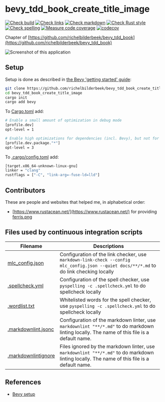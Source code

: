 # bevy_tdd_book_create_title_image

[![Check build](https://github.com/richelbilderbeek/bevy_tdd_book_create_title_image/actions/workflows/check_build.yaml/badge.svg?branch=master)](https://github.com/richelbilderbeek/bevy_tdd_book_create_title_image/actions/workflows/check_build.yaml)
[![Check links](https://github.com/richelbilderbeek/bevy_tdd_book_create_title_image/actions/workflows/check_links.yaml/badge.svg?branch=master)](https://github.com/richelbilderbeek/bevy_tdd_book_create_title_image/actions/workflows/check_links.yaml)
[![Check markdown](https://github.com/richelbilderbeek/bevy_tdd_book_create_title_image/actions/workflows/check_markdown.yaml/badge.svg?branch=master)](https://github.com/richelbilderbeek/bevy_tdd_book_create_title_image/actions/workflows/check_markdown.yaml)
[![Check Rust style](https://github.com/richelbilderbeek/bevy_tdd_book_create_title_image/actions/workflows/check_rust_style.yaml/badge.svg?branch=master)](https://github.com/richelbilderbeek/bevy_tdd_book_create_title_image/actions/workflows/check_rust_style.yaml)
[![Check spelling](https://github.com/richelbilderbeek/bevy_tdd_book_create_title_image/actions/workflows/check_spelling.yaml/badge.svg?branch=master)](https://github.com/richelbilderbeek/bevy_tdd_book_create_title_image/actions/workflows/check_spelling.yaml)
[![Measure code coverage](https://github.com/richelbilderbeek/bevy_tdd_book_create_title_image/actions/workflows/measure_codecov.yaml/badge.svg?branch=master)](https://github.com/richelbilderbeek/bevy_tdd_book_create_title_image/actions/workflows/measure_codecov.yaml)
[![codecov](https://codecov.io/gh/richelbilderbeek/bevy_tdd_book_create_title_image/graph/badge.svg?token=XAVFZYDQKZ)](https://codecov.io/gh/richelbilderbeek/bevy_tdd_book_create_title_image)

Chapter of [https://github.com/richelbilderbeek/bevy_tdd_book](https://github.com/richelbilderbeek/bevy_tdd_book)

![Screenshot of this application](create_title_image.png)

## Setup

Setup is done as described in [the Bevy 'getting started' guide](https://bevyengine.org/learn/quick-start/getting-started/setup/):

```bash
git clone https://github.com/richelbilderbeek/bevy_tdd_book_create_title_image
cd bevy_tdd_book_create_title_image
cargo init
cargo add bevy
```

To [Cargo.toml](Cargo.toml) add:

```bash
# Enable a small amount of optimization in debug mode
[profile.dev]
opt-level = 1

# Enable high optimizations for dependencies (incl. Bevy), but not for our code:
[profile.dev.package."*"]
opt-level = 3
```

To [.cargo/config.toml](.cargo/config.toml) add:

```bash
[target.x86_64-unknown-linux-gnu]
linker = "clang"
rustflags = ["-C", "link-arg=-fuse-ld=lld"]
```

## Contributors

These are people and websites that helped me, in alphabetical order:

- [https://www.rustacean.net/](https://www.rustacean.net/) for providing [ferris.png](ferris.png)

## Files used by continuous integration scripts

Filename                                  |Descriptions
------------------------------------------|--------------------------------------------------------------------------------------------------------------------------------------
[mlc_config.json](mlc_config.json)        |Configuration of the link checker, use `markdown-link-check --config mlc_config.json --quiet docs/**/*.md` to do link checking locally
[.spellcheck.yml](.spellcheck.yml)        |Configuration of the spell checker, use `pyspelling -c .spellcheck.yml` to do spellcheck locally
[.wordlist.txt](.wordlist.txt)            |Whitelisted words for the spell checker, use `pyspelling -c .spellcheck.yml` to do spellcheck locally
[.markdownlint.jsonc](.markdownlint.jsonc)|Configuration of the markdown linter, use `markdownlint "**/*.md"` to do markdown linting locally. The name of this file is a default name.
[.markdownlintignore](.markdownlintignore)|Files ignored by the markdown linter, use `markdownlint "**/*.md"` to do markdown linting locally. The name of this file is a default name.

## References

* [Bevy setup](https://bevyengine.org/learn/quick-start/getting-started/setup/)
